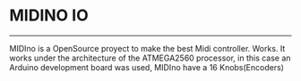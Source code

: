 # MIDINO IO
***
MIDIno is a OpenSource proyect to make the best Midi controller. Works. It works under the architecture of the ATMEGA2560 processor, in this case an Arduino development board was used, MIDIno have a 16 Knobs(Encoders) 
<!--stackedit_data:
eyJoaXN0b3J5IjpbNTcwMDYxOTkxLDIxMzMyMTk0MTZdfQ==
-->